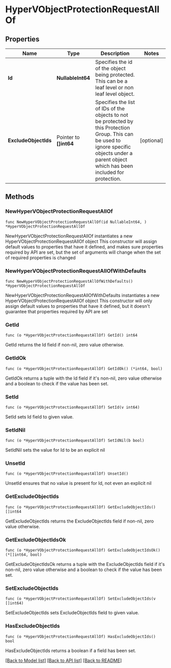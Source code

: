 # HyperVObjectProtectionRequestAllOf

## Properties

Name | Type | Description | Notes
------------ | ------------- | ------------- | -------------
**Id** | **NullableInt64** | Specifies the id of the object being protected. This can be a leaf level or non leaf level object. | 
**ExcludeObjectIds** | Pointer to **[]int64** | Specifies the list of IDs of the objects to not be protected by this Protection Group. This can be used to ignore specific objects under a parent object which has been included for protection. | [optional] 

## Methods

### NewHyperVObjectProtectionRequestAllOf

`func NewHyperVObjectProtectionRequestAllOf(id NullableInt64, ) *HyperVObjectProtectionRequestAllOf`

NewHyperVObjectProtectionRequestAllOf instantiates a new HyperVObjectProtectionRequestAllOf object
This constructor will assign default values to properties that have it defined,
and makes sure properties required by API are set, but the set of arguments
will change when the set of required properties is changed

### NewHyperVObjectProtectionRequestAllOfWithDefaults

`func NewHyperVObjectProtectionRequestAllOfWithDefaults() *HyperVObjectProtectionRequestAllOf`

NewHyperVObjectProtectionRequestAllOfWithDefaults instantiates a new HyperVObjectProtectionRequestAllOf object
This constructor will only assign default values to properties that have it defined,
but it doesn't guarantee that properties required by API are set

### GetId

`func (o *HyperVObjectProtectionRequestAllOf) GetId() int64`

GetId returns the Id field if non-nil, zero value otherwise.

### GetIdOk

`func (o *HyperVObjectProtectionRequestAllOf) GetIdOk() (*int64, bool)`

GetIdOk returns a tuple with the Id field if it's non-nil, zero value otherwise
and a boolean to check if the value has been set.

### SetId

`func (o *HyperVObjectProtectionRequestAllOf) SetId(v int64)`

SetId sets Id field to given value.


### SetIdNil

`func (o *HyperVObjectProtectionRequestAllOf) SetIdNil(b bool)`

 SetIdNil sets the value for Id to be an explicit nil

### UnsetId
`func (o *HyperVObjectProtectionRequestAllOf) UnsetId()`

UnsetId ensures that no value is present for Id, not even an explicit nil
### GetExcludeObjectIds

`func (o *HyperVObjectProtectionRequestAllOf) GetExcludeObjectIds() []int64`

GetExcludeObjectIds returns the ExcludeObjectIds field if non-nil, zero value otherwise.

### GetExcludeObjectIdsOk

`func (o *HyperVObjectProtectionRequestAllOf) GetExcludeObjectIdsOk() (*[]int64, bool)`

GetExcludeObjectIdsOk returns a tuple with the ExcludeObjectIds field if it's non-nil, zero value otherwise
and a boolean to check if the value has been set.

### SetExcludeObjectIds

`func (o *HyperVObjectProtectionRequestAllOf) SetExcludeObjectIds(v []int64)`

SetExcludeObjectIds sets ExcludeObjectIds field to given value.

### HasExcludeObjectIds

`func (o *HyperVObjectProtectionRequestAllOf) HasExcludeObjectIds() bool`

HasExcludeObjectIds returns a boolean if a field has been set.


[[Back to Model list]](../README.md#documentation-for-models) [[Back to API list]](../README.md#documentation-for-api-endpoints) [[Back to README]](../README.md)


